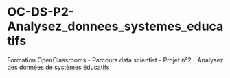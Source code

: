 # OC-DS-P2-Analysez_donnees_systemes_educatifs
Formation OpenClassrooms - Parcours data scientist - Projet n°2 - Analysez des données de systèmes éducatifs
